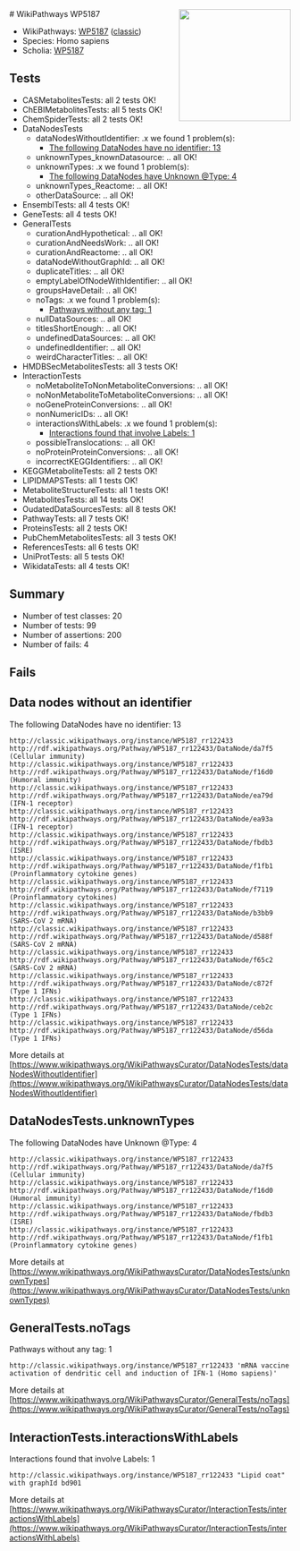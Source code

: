 <img style="float: right; width: 200px" src="https://upload.wikimedia.org/wikipedia/commons/thumb/8/83/Wplogo_with_text_500.png/640px-Wplogo_with_text_500.png" />
# WikiPathways WP5187

* WikiPathways: [WP5187](https://wikipathways.org/pathways/WP5187) ([classic](https://classic.wikipathways.org/instance/WP5187))
* Species: Homo sapiens
* Scholia: [WP5187](https://scholia.toolforge.org/wikipathways/WP5187)
## Tests
* CASMetabolitesTests: all 2 tests OK!
* ChEBIMetabolitesTests: all 5 tests OK!
* ChemSpiderTests: all 2 tests OK!
* DataNodesTests
    * dataNodesWithoutIdentifier: .x we found 1 problem(s):
        * [The following DataNodes have no identifier: 13](#8792c493)
    * unknownTypes_knownDatasource: .. all OK!
    * unknownTypes: .x we found 1 problem(s):
        * [The following DataNodes have Unknown @Type: 4](#839973e2)
    * unknownTypes_Reactome: .. all OK!
    * otherDataSource: .. all OK!
* EnsemblTests: all 4 tests OK!
* GeneTests: all 4 tests OK!
* GeneralTests
    * curationAndHypothetical: .. all OK!
    * curationAndNeedsWork: .. all OK!
    * curationAndReactome: .. all OK!
    * dataNodeWithoutGraphId: .. all OK!
    * duplicateTitles: .. all OK!
    * emptyLabelOfNodeWithIdentifier: .. all OK!
    * groupsHaveDetail: .. all OK!
    * noTags: .x we found 1 problem(s):
        * [Pathways without any tag: 1](#b5a30a81)
    * nullDataSources: .. all OK!
    * titlesShortEnough: .. all OK!
    * undefinedDataSources: .. all OK!
    * undefinedIdentifier: .. all OK!
    * weirdCharacterTitles: .. all OK!
* HMDBSecMetabolitesTests: all 3 tests OK!
* InteractionTests
    * noMetaboliteToNonMetaboliteConversions: .. all OK!
    * noNonMetaboliteToMetaboliteConversions: .. all OK!
    * noGeneProteinConversions: .. all OK!
    * nonNumericIDs: .. all OK!
    * interactionsWithLabels: .x we found 1 problem(s):
        * [Interactions found that involve Labels: 1](#630d2678)
    * possibleTranslocations: .. all OK!
    * noProteinProteinConversions: .. all OK!
    * incorrectKEGGIdentifiers: .. all OK!
* KEGGMetaboliteTests: all 2 tests OK!
* LIPIDMAPSTests: all 1 tests OK!
* MetaboliteStructureTests: all 1 tests OK!
* MetabolitesTests: all 14 tests OK!
* OudatedDataSourcesTests: all 8 tests OK!
* PathwayTests: all 7 tests OK!
* ProteinsTests: all 2 tests OK!
* PubChemMetabolitesTests: all 3 tests OK!
* ReferencesTests: all 6 tests OK!
* UniProtTests: all 5 tests OK!
* WikidataTests: all 4 tests OK!


## Summary

* Number of test classes: 20
* Number of tests: 99
* Number of assertions: 200
* Number of fails: 4

## Fails

<a name="8792c493" />

## Data nodes without an identifier

The following DataNodes have no identifier: 13
```
http://classic.wikipathways.org/instance/WP5187_rr122433 http://rdf.wikipathways.org/Pathway/WP5187_rr122433/DataNode/da7f5 (Cellular immunity)
http://classic.wikipathways.org/instance/WP5187_rr122433 http://rdf.wikipathways.org/Pathway/WP5187_rr122433/DataNode/f16d0 (Humoral immunity)
http://classic.wikipathways.org/instance/WP5187_rr122433 http://rdf.wikipathways.org/Pathway/WP5187_rr122433/DataNode/ea79d (IFN-1 receptor)
http://classic.wikipathways.org/instance/WP5187_rr122433 http://rdf.wikipathways.org/Pathway/WP5187_rr122433/DataNode/ea93a (IFN-1 receptor)
http://classic.wikipathways.org/instance/WP5187_rr122433 http://rdf.wikipathways.org/Pathway/WP5187_rr122433/DataNode/fbdb3 (ISRE)
http://classic.wikipathways.org/instance/WP5187_rr122433 http://rdf.wikipathways.org/Pathway/WP5187_rr122433/DataNode/f1fb1 (Proinflammatory cytokine genes)
http://classic.wikipathways.org/instance/WP5187_rr122433 http://rdf.wikipathways.org/Pathway/WP5187_rr122433/DataNode/f7119 (Proinflammatory cytokines)
http://classic.wikipathways.org/instance/WP5187_rr122433 http://rdf.wikipathways.org/Pathway/WP5187_rr122433/DataNode/b3bb9 (SARS-CoV 2 mRNA)
http://classic.wikipathways.org/instance/WP5187_rr122433 http://rdf.wikipathways.org/Pathway/WP5187_rr122433/DataNode/d588f (SARS-CoV 2 mRNA)
http://classic.wikipathways.org/instance/WP5187_rr122433 http://rdf.wikipathways.org/Pathway/WP5187_rr122433/DataNode/f65c2 (SARS-CoV 2 mRNA)
http://classic.wikipathways.org/instance/WP5187_rr122433 http://rdf.wikipathways.org/Pathway/WP5187_rr122433/DataNode/c872f (Type 1 IFNs)
http://classic.wikipathways.org/instance/WP5187_rr122433 http://rdf.wikipathways.org/Pathway/WP5187_rr122433/DataNode/ceb2c (Type 1 IFNs)
http://classic.wikipathways.org/instance/WP5187_rr122433 http://rdf.wikipathways.org/Pathway/WP5187_rr122433/DataNode/d56da (Type 1 IFNs)
```

More details at [https://www.wikipathways.org/WikiPathwaysCurator/DataNodesTests/dataNodesWithoutIdentifier](https://www.wikipathways.org/WikiPathwaysCurator/DataNodesTests/dataNodesWithoutIdentifier)

<a name="839973e2" />

## DataNodesTests.unknownTypes

The following DataNodes have Unknown @Type: 4
```
http://classic.wikipathways.org/instance/WP5187_rr122433 http://rdf.wikipathways.org/Pathway/WP5187_rr122433/DataNode/da7f5 (Cellular immunity)
http://classic.wikipathways.org/instance/WP5187_rr122433 http://rdf.wikipathways.org/Pathway/WP5187_rr122433/DataNode/f16d0 (Humoral immunity)
http://classic.wikipathways.org/instance/WP5187_rr122433 http://rdf.wikipathways.org/Pathway/WP5187_rr122433/DataNode/fbdb3 (ISRE)
http://classic.wikipathways.org/instance/WP5187_rr122433 http://rdf.wikipathways.org/Pathway/WP5187_rr122433/DataNode/f1fb1 (Proinflammatory cytokine genes)
```

More details at [https://www.wikipathways.org/WikiPathwaysCurator/DataNodesTests/unknownTypes](https://www.wikipathways.org/WikiPathwaysCurator/DataNodesTests/unknownTypes)

<a name="b5a30a81" />

## GeneralTests.noTags

Pathways without any tag: 1
```
http://classic.wikipathways.org/instance/WP5187_rr122433 'mRNA vaccine activation of dendritic cell and induction of IFN-1 (Homo sapiens)' 
```

More details at [https://www.wikipathways.org/WikiPathwaysCurator/GeneralTests/noTags](https://www.wikipathways.org/WikiPathwaysCurator/GeneralTests/noTags)

<a name="630d2678" />

## InteractionTests.interactionsWithLabels

Interactions found that involve Labels: 1
```
http://classic.wikipathways.org/instance/WP5187_rr122433 "Lipid coat" with graphId bd901
```

More details at [https://www.wikipathways.org/WikiPathwaysCurator/InteractionTests/interactionsWithLabels](https://www.wikipathways.org/WikiPathwaysCurator/InteractionTests/interactionsWithLabels)

